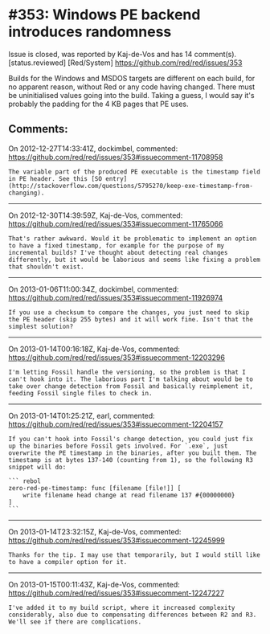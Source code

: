 
#353: Windows PE backend introduces randomness
================================================================================
Issue is closed, was reported by Kaj-de-Vos and has 14 comment(s).
[status.reviewed] [Red/System]
<https://github.com/red/red/issues/353>

Builds for the Windows and MSDOS targets are different on each build, for no apparent reason, without Red or any code having changed. There must be uninitialised values going into the build. Taking a guess, I would say it's probably the padding for the 4 KB pages that PE uses.



Comments:
--------------------------------------------------------------------------------

On 2012-12-27T14:33:41Z, dockimbel, commented:
<https://github.com/red/red/issues/353#issuecomment-11708958>

    The variable part of the produced PE executable is the timestamp field in PE header. See this [SO entry](http://stackoverflow.com/questions/5795270/keep-exe-timestamp-from-changing).

--------------------------------------------------------------------------------

On 2012-12-30T14:39:59Z, Kaj-de-Vos, commented:
<https://github.com/red/red/issues/353#issuecomment-11765066>

    That's rather awkward. Would it be problematic to implement an option to have a fixed timestamp, for example for the purpose of my incremental builds? I've thought about detecting real changes differently, but it would be laborious and seems like fixing a problem that shouldn't exist.

--------------------------------------------------------------------------------

On 2013-01-06T11:00:34Z, dockimbel, commented:
<https://github.com/red/red/issues/353#issuecomment-11926974>

    If you use a checksum to compare the changes, you just need to skip the PE header (skip 255 bytes) and it will work fine. Isn't that the simplest solution?

--------------------------------------------------------------------------------

On 2013-01-14T00:16:18Z, Kaj-de-Vos, commented:
<https://github.com/red/red/issues/353#issuecomment-12203296>

    I'm letting Fossil handle the versioning, so the problem is that I can't hook into it. The laborious part I'm talking about would be to take over change detection from Fossil and basically reimplement it, feeding Fossil single files to check in.

--------------------------------------------------------------------------------

On 2013-01-14T01:25:21Z, earl, commented:
<https://github.com/red/red/issues/353#issuecomment-12204157>

    If you can't hook into Fossil's change detection, you could just fix up the binaries before Fossil gets involved. For `.exe`, just overwrite the PE timestamp in the binaries, after you built them. The timestamp is at bytes 137-140 (counting from 1), so the following R3 snippet will do:
    
    ``` rebol
    zero-red-pe-timestamp: func [filename [file!]] [
        write filename head change at read filename 137 #{00000000}
    ]
    ```

--------------------------------------------------------------------------------

On 2013-01-14T23:32:15Z, Kaj-de-Vos, commented:
<https://github.com/red/red/issues/353#issuecomment-12245999>

    Thanks for the tip. I may use that temporarily, but I would still like to have a compiler option for it.

--------------------------------------------------------------------------------

On 2013-01-15T00:11:43Z, Kaj-de-Vos, commented:
<https://github.com/red/red/issues/353#issuecomment-12247227>

    I've added it to my build script, where it increased complexity considerably, also due to compensating differences between R2 and R3. We'll see if there are complications.

